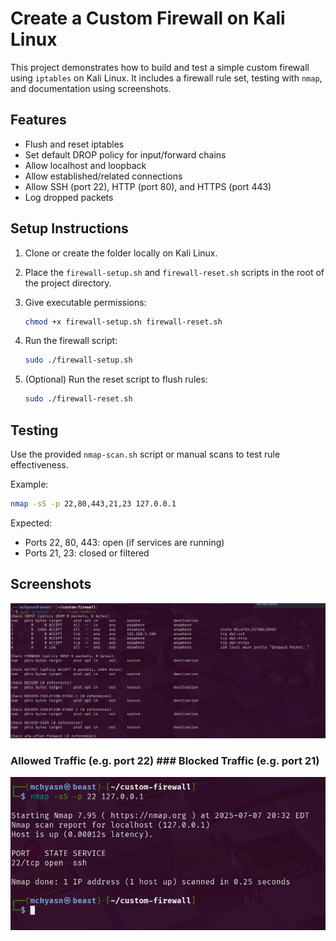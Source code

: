 # Create a Custom Firewall on Kali Linux

This project demonstrates how to build and test a simple custom firewall using `iptables` on Kali Linux. It includes a firewall rule set, testing with `nmap`, and documentation using screenshots.

## Features

- Flush and reset iptables
- Set default DROP policy for input/forward chains
- Allow localhost and loopback
- Allow established/related connections
- Allow SSH (port 22), HTTP (port 80), and HTTPS (port 443)
- Log dropped packets

## Setup Instructions

1. Clone or create the folder locally on Kali Linux.
2. Place the `firewall-setup.sh` and `firewall-reset.sh` scripts in the root of the project directory.
3. Give executable permissions:

   ```bash
   chmod +x firewall-setup.sh firewall-reset.sh
   ```

4. Run the firewall script:

   ```bash
   sudo ./firewall-setup.sh
   ```

5. (Optional) Run the reset script to flush rules:

   ```bash
   sudo ./firewall-reset.sh
   ```

## Testing

Use the provided `nmap-scan.sh` script or manual scans to test rule effectiveness.

Example:

```bash
nmap -sS -p 22,80,443,21,23 127.0.0.1
```

Expected:
- Ports 22, 80, 443: open (if services are running)
- Ports 21, 23: closed or filtered

## Screenshots

![Custom Firewall Configuration](https://raw.githubusercontent.com/mchyasn/cyber-Projs-beginner-to-advanced/main/IntermediateProjects/custom-firewall/screenshots/0.png)

### Allowed Traffic (e.g. port 22) ### Blocked Traffic (e.g. port 21)

![Custom Firewall Configuration](https://raw.githubusercontent.com/mchyasn/cyber-Projs-beginner-to-advanced/main/IntermediateProjects/custom-firewall/screenshots/1.png)

